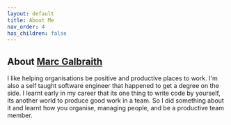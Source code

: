 ```yaml
---
layout: default
title: About Me
nav_order: 4
has_children: false
---
```


## About [Marc Galbraith](https://marcgalbraith.com)

I like helping organisations be positive and productive places to work. I'm also a self taught software engineer that happened to get a degree on the side. I learnt early in my career that its one thing to write code by yourself, its another world to produce good work in a team. So I did something about it and learnt how you organise, managing people, and be a productive team member.